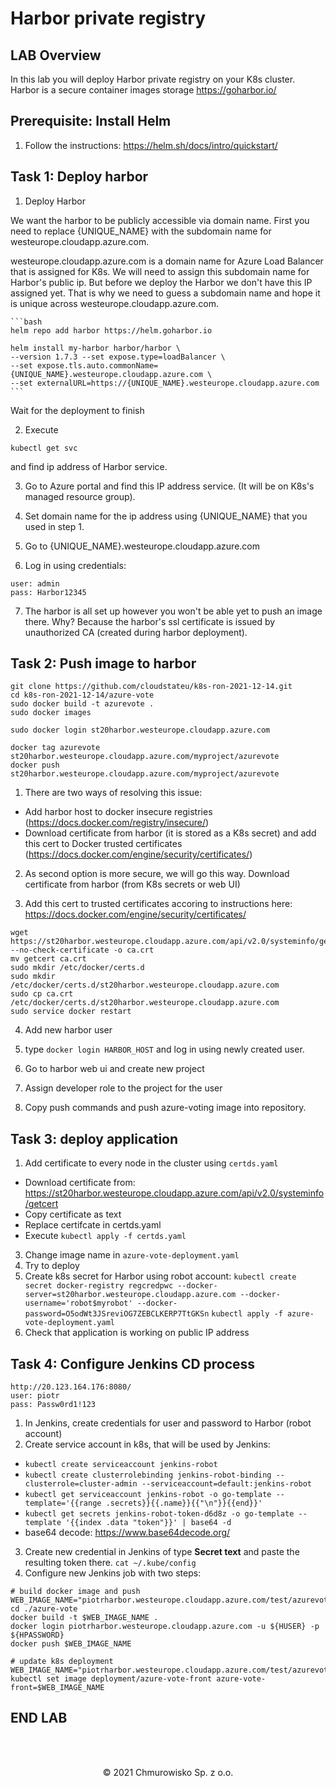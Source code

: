 # Harbor private registry

## LAB Overview

In this lab you will deploy Harbor private registry on your K8s cluster. Harbor is a secure container images storage https://goharbor.io/

## Prerequisite: Install Helm

1. Follow the instructions: https://helm.sh/docs/intro/quickstart/

## Task 1: Deploy harbor

1. Deploy Harbor

We want the harbor to be publicly accessible via domain name. First you need to replace {UNIQUE_NAME} with the subdomain name for westeurope.cloudapp.azure.com.

westeurope.cloudapp.azure.com is a domain name for Azure Load Balancer that is assigned for K8s. We will need to assign this subdomain name for Harbor's public ip. But before we deploy the Harbor we don't have this IP assigned yet. That is why we need to guess a subdomain name and hope it is unique across westeurope.cloudapp.azure.com.

    ```bash
    helm repo add harbor https://helm.goharbor.io
    
    helm install my-harbor harbor/harbor \ 
    --version 1.7.3 --set expose.type=loadBalancer \
    --set expose.tls.auto.commonName={UNIQUE_NAME}.westeurope.cloudapp.azure.com \
    --set externalURL=https://{UNIQUE_NAME}.westeurope.cloudapp.azure.com
    ```
Wait for the deployment to finish

2. Execute 
```
kubectl get svc
```
and find ip address of Harbor service.

3. Go to Azure portal and find this IP address service. (It will be on K8s's managed resource group).

4. Set domain name for the ip address using {UNIQUE_NAME} that you used in step 1.

5. Go to {UNIQUE_NAME}.westeurope.cloudapp.azure.com

6. Log in using credentials:
```
user: admin
pass: Harbor12345
```

7. The harbor is all set up however you won't be able yet to push an image there. Why? Because the harbor's ssl certificate is issued by unauthorized CA (created during harbor deployment).


## Task 2: Push image to harbor

```
git clone https://github.com/cloudstateu/k8s-ron-2021-12-14.git
cd k8s-ron-2021-12-14/azure-vote
sudo docker build -t azurevote .
sudo docker images

sudo docker login st20harbor.westeurope.cloudapp.azure.com

docker tag azurevote st20harbor.westeurope.cloudapp.azure.com/myproject/azurevote
docker push st20harbor.westeurope.cloudapp.azure.com/myproject/azurevote
```

1. There are two ways of resolving this issue:
- Add harbor host to docker insecure registries (https://docs.docker.com/registry/insecure/)
- Download certificate from harbor (it is stored as a K8s secret) and add this cert to Docker trusted certificates (https://docs.docker.com/engine/security/certificates/)

2. As second option is more secure, we will go this way. Download certificate from harbor (from K8s secrets or web UI)

3. Add this cert to trusted certificates accoring to instructions here: https://docs.docker.com/engine/security/certificates/

```
wget https://st20harbor.westeurope.cloudapp.azure.com/api/v2.0/systeminfo/getcert --no-check-certificate -o ca.crt
mv getcert ca.crt
sudo mkdir /etc/docker/certs.d
sudo mkdir /etc/docker/certs.d/st20harbor.westeurope.cloudapp.azure.com
sudo cp ca.crt /etc/docker/certs.d/st20harbor.westeurope.cloudapp.azure.com
sudo service docker restart
```

4. Add new harbor user

5. type `docker login HARBOR_HOST` and log in using newly created user.

6. Go to harbor web ui and create new project

7. Assign developer role to the project for the user

8. Copy push commands and push azure-voting image into repository.

## Task 3: deploy application

1. Add certificate to every node in the cluster using `certds.yaml`
- Download certificate from: https://st20harbor.westeurope.cloudapp.azure.com/api/v2.0/systeminfo/getcert
- Copy certificate as text
- Replace certifcate in certds.yaml
- Execute `kubectl apply -f certds.yaml`
3. Change image name in `azure-vote-deployment.yaml`
4. Try to deploy
5. Create k8s secret for Harbor using robot account:
   `kubectl create secret docker-registry regcredpwc --docker-server=st20harbor.westeurope.cloudapp.azure.com --docker-username='robot$myrobot' --docker-password=O5odWt3JSreviOG7ZEBCLKERP7TtGKSn`
   `kubectl apply -f azure-vote-deployment.yaml`
5. Check that application is working on public IP address


## Task 4: Configure Jenkins CD process
```
http://20.123.164.176:8080/
user: piotr
pass: Passw0rd1!123
```

1. In Jenkins, create credentials for user and password to Harbor (robot account)
2. Create service account in k8s, that will be used by Jenkins:
- `kubectl create serviceaccount jenkins-robot`
- `kubectl create clusterrolebinding jenkins-robot-binding --clusterrole=cluster-admin --serviceaccount=default:jenkins-robot`
- `kubectl get serviceaccount jenkins-robot -o go-template --template='{{range .secrets}}{{.name}}{{"\n"}}{{end}}'`
- `kubectl get secrets jenkins-robot-token-d6d8z -o go-template --template '{{index .data "token"}}' | base64 -d`
- base64 decode: https://www.base64decode.org/
3. Create new credential in Jenkins of type **Secret text** and paste the resulting token there. 
`cat ~/.kube/config`
5. Configure new Jenkins job with two steps:
```
# build docker image and push
WEB_IMAGE_NAME="piotrharbor.westeurope.cloudapp.azure.com/test/azurevote:${BUILD_NUMBER}"
cd ./azure-vote
docker build -t $WEB_IMAGE_NAME .
docker login piotrharbor.westeurope.cloudapp.azure.com -u ${HUSER} -p ${HPASSWORD}
docker push $WEB_IMAGE_NAME
```
```
# update k8s deployment
WEB_IMAGE_NAME="piotrharbor.westeurope.cloudapp.azure.com/test/azurevote:${BUILD_NUMBER}"
kubectl set image deployment/azure-vote-front azure-vote-front=$WEB_IMAGE_NAME
```

## END LAB

<br><br>

<center><p>&copy; 2021 Chmurowisko Sp. z o.o.<p></center>
